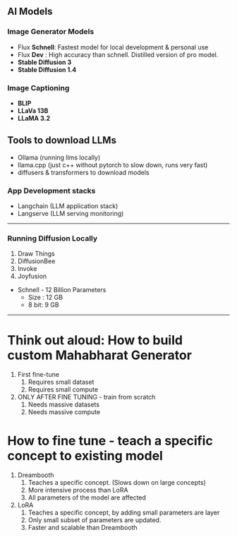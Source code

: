 ## AI Models

### Image Generator Models
- Flux **Schnell**: Fastest model for local development & personal use
- Flux **Dev**    : High accuracy than schnell. Distilled version of pro model. 
- **Stable Diffusion 3**
- **Stable Diffusion 1.4**

### Image Captioning
  - **BLIP**
  - **LLaVa 13B**
  - **LLaMA 3.2**

## Tools to download LLMs
- Ollama    (running llms locally)
- llama.cpp (just c++ without pytorch to slow down, runs very fast)
- diffusers & transformers to download models

### App Development stacks
- Langchain (LLM application stack)
- Langserve (LLM serving monitoring)

----

### Running Diffusion Locally
1. Draw Things
2. DiffusionBee
3. Invoke
4. Joyfusion

- Schnell - 12 Billion Parameters
  - Size  : 12 GB
  - 8  bit:  9 GB
----


# Think out aloud: How to build custom Mahabharat Generator
1. First fine-tune
   1. Requires small dataset
   2. Requires small compute
2. ONLY AFTER FINE TUNING - train from scratch
   1. Needs massive datasets
   2. Needs massive compute

# How to fine tune - teach a specific concept to existing model
1. Dreambooth
   1. Teaches a specific concept. (Slows down on large concepts)
   2. More intensive process than LoRA
   3. All parameters of the model are affected
2. LoRA
   1. Teaches a specific concept, by adding small parameters are layer
   2. Only small subset of parameters are updated. 
   3. Faster and scalable than Dreambooth
